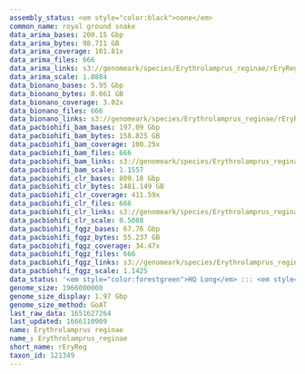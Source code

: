 ```yaml
---
assembly_status: <em style="color:black">none</em>
common_name: royal ground snake
data_arima_bases: 200.15 Gbp
data_arima_bytes: 98.711 GB
data_arima_coverage: 101.81x
data_arima_files: 666
data_arima_links: s3://genomeark/species/Erythrolamprus_reginae/rEryReg1/genomic_data/arima/<br>
data_arima_scale: 1.8884
data_bionano_bases: 5.95 Gbp
data_bionano_bytes: 0.661 GB
data_bionano_coverage: 3.02x
data_bionano_files: 666
data_bionano_links: s3://genomeark/species/Erythrolamprus_reginae/rEryReg1/genomic_data/bionano/<br>
data_pacbiohifi_bam_bases: 197.09 Gbp
data_pacbiohifi_bam_bytes: 158.825 GB
data_pacbiohifi_bam_coverage: 100.25x
data_pacbiohifi_bam_files: 666
data_pacbiohifi_bam_links: s3://genomeark/species/Erythrolamprus_reginae/rEryReg1/genomic_data/pacbio_hifi/<br>
data_pacbiohifi_bam_scale: 1.1557
data_pacbiohifi_clr_bases: 809.18 Gbp
data_pacbiohifi_clr_bytes: 1481.149 GB
data_pacbiohifi_clr_coverage: 411.59x
data_pacbiohifi_clr_files: 666
data_pacbiohifi_clr_links: s3://genomeark/species/Erythrolamprus_reginae/rEryReg1/genomic_data/pacbio_hifi/<br>
data_pacbiohifi_clr_scale: 0.5088
data_pacbiohifi_fqgz_bases: 67.76 Gbp
data_pacbiohifi_fqgz_bytes: 55.237 GB
data_pacbiohifi_fqgz_coverage: 34.47x
data_pacbiohifi_fqgz_files: 666
data_pacbiohifi_fqgz_links: s3://genomeark/species/Erythrolamprus_reginae/rEryReg1/genomic_data/pacbio_hifi/<br>
data_pacbiohifi_fqgz_scale: 1.1425
data_status: '<em style="color:forestgreen">HQ Long</em> ::: <em style="color:lightgray">Long</em> ::: <em style="color:forestgreen">Short</em> ::: <em style="color:forestgreen">Phasing</em> ::: <em style="color:forestgreen">Scaffolding</em>'
genome_size: 1966000000
genome_size_display: 1.97 Gbp
genome_size_method: GoAT
last_raw_data: 1651627264
last_updated: 1666110909
name: Erythrolamprus reginae
name_: Erythrolamprus_reginae
short_name: rEryReg
taxon_id: 121349
---
```

